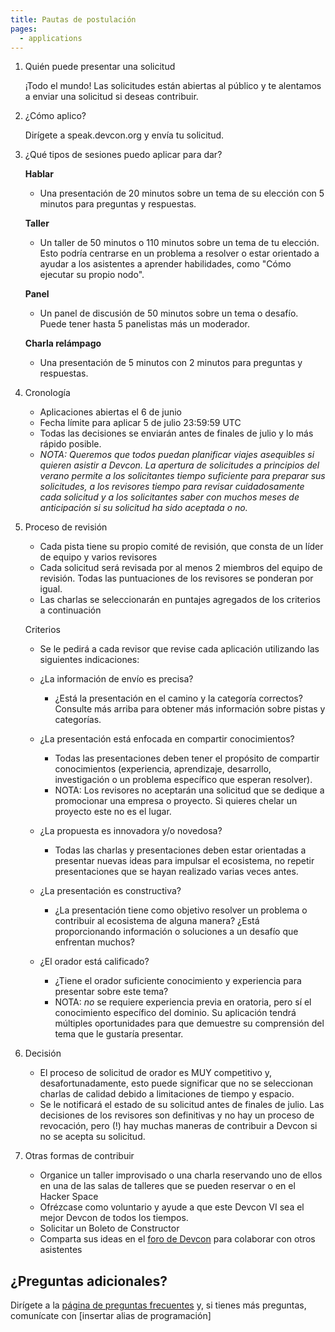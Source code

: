 ```yaml
---
title: Pautas de postulación
pages:
  - applications
---
```

1. Quién puede presentar una solicitud

   ¡Todo el mundo! Las solicitudes están abiertas al público y te alentamos a enviar una solicitud si deseas contribuir.
2. ¿Cómo aplico?

   Dirígete a speak.devcon.org y envía tu solicitud.
3. ¿Qué tipos de sesiones puedo aplicar para dar?

   **Hablar**

   * Una presentación de 20 minutos sobre un tema de su elección con 5 minutos para preguntas y respuestas.

   **Taller**

   * Un taller de 50 minutos o 110 minutos sobre un tema de tu elección. Esto podría centrarse en un problema a resolver o estar orientado a ayudar a los asistentes a aprender habilidades, como "Cómo ejecutar su propio nodo".

   **Panel**

   * Un panel de discusión de 50 minutos sobre un tema o desafío. Puede tener hasta 5 panelistas más un moderador.

   **Charla relámpago**

   * Una presentación de 5 minutos con 2 minutos para preguntas y respuestas.
4. Cronología

   * Aplicaciones abiertas el 6 de junio
   * Fecha límite para aplicar 5 de julio 23:59:59 UTC
   * Todas las decisiones se enviarán antes de finales de julio y lo más rápido posible.
   * *NOTA: Queremos que todos puedan planificar viajes asequibles si quieren asistir a Devcon. La apertura de solicitudes a principios del verano permite a los solicitantes tiempo suficiente para preparar sus solicitudes, a los revisores tiempo para revisar cuidadosamente cada solicitud y a los solicitantes saber con muchos meses de anticipación si su solicitud ha sido aceptada o no.*
5. Proceso de revisión

   * Cada pista tiene su propio comité de revisión, que consta de un líder de equipo y varios revisores
   * Cada solicitud será revisada por al menos 2 miembros del equipo de revisión. Todas las puntuaciones de los revisores se ponderan por igual.
   * Las charlas se seleccionarán en puntajes agregados de los criterios a continuación

   Criterios

   * Se le pedirá a cada revisor que revise cada aplicación utilizando las siguientes indicaciones:
   * ¿La información de envío es precisa?

     * ¿Está la presentación en el camino y la categoría correctos? Consulte más arriba para obtener más información sobre pistas y categorías.
   * ¿La presentación está enfocada en compartir conocimientos?

     * Todas las presentaciones deben tener el propósito de compartir conocimientos (experiencia, aprendizaje, desarrollo, investigación o un problema específico que esperan resolver).
     * NOTA: Los revisores no aceptarán una solicitud que se dedique a promocionar una empresa o proyecto. Si quieres chelar un proyecto este no es el lugar.
   * ¿La propuesta es innovadora y/o novedosa?

     * Todas las charlas y presentaciones deben estar orientadas a presentar nuevas ideas para impulsar el ecosistema, no repetir presentaciones que se hayan realizado varias veces antes.
   * ¿La presentación es constructiva?

     * ¿La presentación tiene como objetivo resolver un problema o contribuir al ecosistema de alguna manera? ¿Está proporcionando información o soluciones a un desafío que enfrentan muchos?
   * ¿El orador está calificado?

     * ¿Tiene el orador suficiente conocimiento y experiencia para presentar sobre este tema?
     * NOTA: *no* se requiere experiencia previa en oratoria, pero sí el conocimiento específico del dominio. Su aplicación tendrá múltiples oportunidades para que demuestre su comprensión del tema que le gustaría presentar.
6. Decisión

   * El proceso de solicitud de orador es MUY competitivo y, desafortunadamente, esto puede significar que no se seleccionan charlas de calidad debido a limitaciones de tiempo y espacio.
   * Se le notificará el estado de su solicitud antes de finales de julio. Las decisiones de los revisores son definitivas y no hay un proceso de revocación, pero (!) hay muchas maneras de contribuir a Devcon si no se acepta su solicitud.
7. Otras formas de contribuir

   * Organice un taller improvisado o una charla reservando uno de ellos en una de las salas de talleres que se pueden reservar o en el Hacker Space
   * Ofrézcase como voluntario y ayude a que este Devcon VI sea el mejor Devcon de todos los tiempos.
   * Solicitar un Boleto de Constructor
   * Comparta sus ideas en el [foro de Devcon](https://forum.devcon.org/) para colaborar con otros asistentes

## ¿Preguntas adicionales?

Dirígete a la [página de preguntas frecuentes](/faq#programming) y, si tienes más preguntas, comunícate con \[insertar alias de programación]